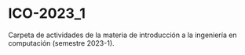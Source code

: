 # ICO-2023_1
Carpeta de actividades de la materia de introducción a la ingeniería en computación (semestre 2023-1). 
